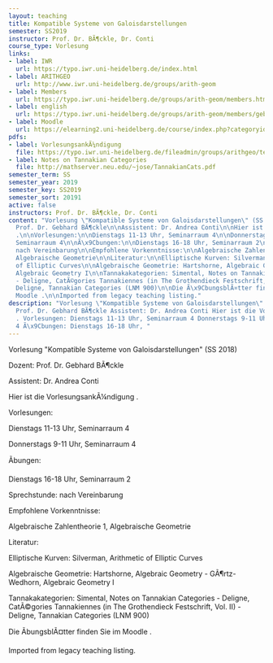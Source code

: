```yaml
---
layout: teaching
title: Kompatible Systeme von Galoisdarstellungen
semester: SS2019
instructor: Prof. Dr. BÃ¶ckle, Dr. Conti
course_type: Vorlesung
links:
- label: IWR
  url: https://typo.iwr.uni-heidelberg.de/index.html
- label: ARITHGEO
  url: http://www.iwr.uni-heidelberg.de/groups/arith-geom
- label: Members
  url: https://typo.iwr.uni-heidelberg.de/groups/arith-geom/members.html
- label: english
  url: https://typo.iwr.uni-heidelberg.de/groups/arith-geom/members/gebhard-boeckle/kompatible-systeme-von-galoisdarstellungen.html
- label: Moodle
  url: https://elearning2.uni-heidelberg.de/course/index.php?categoryid=1049
pdfs:
- label: VorlesungsankÃ¼ndigung
  file: https://typo.iwr.uni-heidelberg.de/fileadmin/groups/arithgeo/templates/data/Gebhard_Boeckle/Vorlesungsankuendigung-MumfordTate.pdf
- label: Notes on Tannakian Categories
  file: http://mathserver.neu.edu/~jose/TannakianCats.pdf
semester_term: SS
semester_year: 2019
semester_key: SS2019
semester_sort: 20191
active: false
instructors: Prof. Dr. BÃ¶ckle, Dr. Conti
content: "Vorlesung \"Kompatible Systeme von Galoisdarstellungen\" (SS 2018)\n\nDozent:
  Prof. Dr. Gebhard BÃ¶ckle\n\nAssistent: Dr. Andrea Conti\n\nHier ist die VorlesungsankÃ¼ndigung
  .\n\nVorlesungen:\n\nDienstags 11-13 Uhr, Seminarraum 4\n\nDonnerstags 9-11 Uhr,
  Seminarraum 4\n\nÃ\x9Cbungen:\n\nDienstags 16-18 Uhr, Seminarraum 2\n\nSprechstunde:
  nach Vereinbarung\n\nEmpfohlene Vorkenntnisse:\n\nAlgebraische Zahlentheorie 1,
  Algebraische Geometrie\n\nLiteratur:\n\nElliptische Kurven: Silverman, Arithmetic
  of Elliptic Curves\n\nAlgebraische Geometrie: Hartshorne, Algebraic Geometry - GÃ¶rtz-Wedhorn,
  Algebraic Geometry I\n\nTannakakategorien: Simental, Notes on Tannakian Categories
  - Deligne, CatÃ©gories Tannakiennes (in The Grothendieck Festschrift, Vol. II) -
  Deligne, Tannakian Categories (LNM 900)\n\nDie Ã\x9CbungsblÃ¤tter finden Sie im
  Moodle .\n\nImported from legacy teaching listing."
description: "Vorlesung \"Kompatible Systeme von Galoisdarstellungen\" (SS 2018) Dozent:
  Prof. Dr. Gebhard BÃ¶ckle Assistent: Dr. Andrea Conti Hier ist die VorlesungsankÃ¼ndigung
  . Vorlesungen: Dienstags 11-13 Uhr, Seminarraum 4 Donnerstags 9-11 Uhr, Seminarraum
  4 Ã\x9Cbungen: Dienstags 16-18 Uhr, "
---
```

Vorlesung "Kompatible Systeme von Galoisdarstellungen" (SS 2018)

Dozent: Prof. Dr. Gebhard BÃ¶ckle

Assistent: Dr. Andrea Conti

Hier ist die VorlesungsankÃ¼ndigung .

Vorlesungen:

Dienstags 11-13 Uhr, Seminarraum 4

Donnerstags 9-11 Uhr, Seminarraum 4

Ãbungen:

Dienstags 16-18 Uhr, Seminarraum 2

Sprechstunde: nach Vereinbarung

Empfohlene Vorkenntnisse:

Algebraische Zahlentheorie 1, Algebraische Geometrie

Literatur:

Elliptische Kurven: Silverman, Arithmetic of Elliptic Curves

Algebraische Geometrie: Hartshorne, Algebraic Geometry - GÃ¶rtz-Wedhorn, Algebraic Geometry I

Tannakakategorien: Simental, Notes on Tannakian Categories - Deligne, CatÃ©gories Tannakiennes (in The Grothendieck Festschrift, Vol. II) - Deligne, Tannakian Categories (LNM 900)

Die ÃbungsblÃ¤tter finden Sie im Moodle .

Imported from legacy teaching listing.
